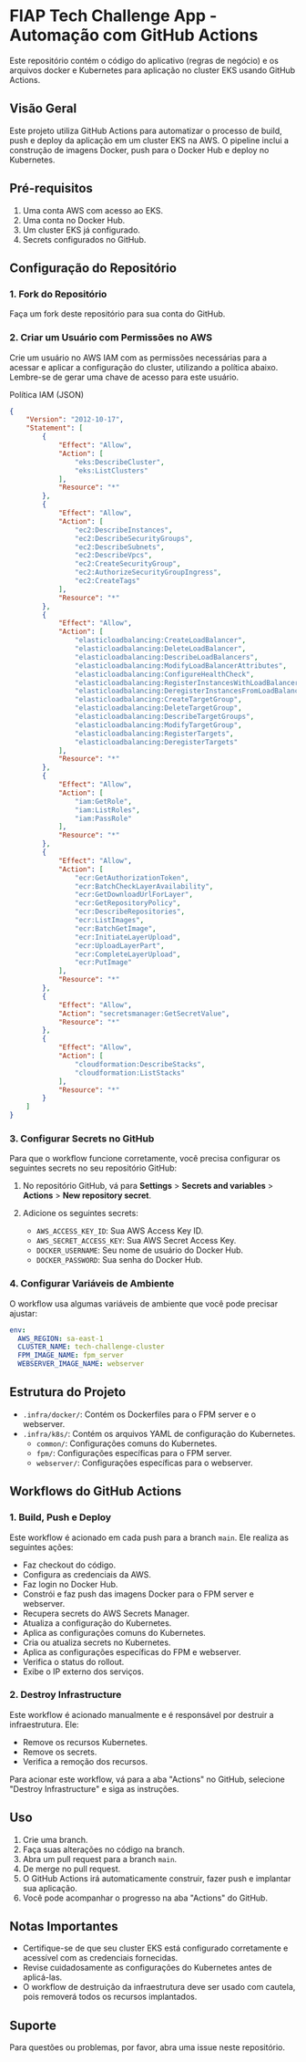 # FIAP Tech Challenge App - Automação com GitHub Actions

Este repositório contém o código do aplicativo (regras de negócio) e os arquivos docker e Kubernetes para aplicação no cluster EKS usando GitHub Actions.

## Visão Geral

Este projeto utiliza GitHub Actions para automatizar o processo de build, push e deploy da aplicação em um cluster EKS na AWS. O pipeline inclui a construção de imagens Docker, push para o Docker Hub e deploy no Kubernetes.

## Pré-requisitos

1. Uma conta AWS com acesso ao EKS.
2. Uma conta no Docker Hub.
3. Um cluster EKS já configurado.
4. Secrets configurados no GitHub.

## Configuração do Repositório

### 1. Fork do Repositório

Faça um fork deste repositório para sua conta do GitHub.

### 2. Criar um Usuário com Permissões no AWS
Crie um usuário no AWS IAM com as permissões necessárias para a acessar e aplicar a configuração do cluster, utilizando a política abaixo. Lembre-se de gerar uma chave de acesso para este usuário.

Política IAM (JSON)
```json
{
    "Version": "2012-10-17",
    "Statement": [
        {
            "Effect": "Allow",
            "Action": [
                "eks:DescribeCluster",
                "eks:ListClusters"
            ],
            "Resource": "*"
        },
        {
            "Effect": "Allow",
            "Action": [
                "ec2:DescribeInstances",
                "ec2:DescribeSecurityGroups",
                "ec2:DescribeSubnets",
                "ec2:DescribeVpcs",
                "ec2:CreateSecurityGroup",
                "ec2:AuthorizeSecurityGroupIngress",
                "ec2:CreateTags"
            ],
            "Resource": "*"
        },
        {
            "Effect": "Allow",
            "Action": [
                "elasticloadbalancing:CreateLoadBalancer",
                "elasticloadbalancing:DeleteLoadBalancer",
                "elasticloadbalancing:DescribeLoadBalancers",
                "elasticloadbalancing:ModifyLoadBalancerAttributes",
                "elasticloadbalancing:ConfigureHealthCheck",
                "elasticloadbalancing:RegisterInstancesWithLoadBalancer",
                "elasticloadbalancing:DeregisterInstancesFromLoadBalancer",
                "elasticloadbalancing:CreateTargetGroup",
                "elasticloadbalancing:DeleteTargetGroup",
                "elasticloadbalancing:DescribeTargetGroups",
                "elasticloadbalancing:ModifyTargetGroup",
                "elasticloadbalancing:RegisterTargets",
                "elasticloadbalancing:DeregisterTargets"
            ],
            "Resource": "*"
        },
        {
            "Effect": "Allow",
            "Action": [
                "iam:GetRole",
                "iam:ListRoles",
                "iam:PassRole"
            ],
            "Resource": "*"
        },
        {
            "Effect": "Allow",
            "Action": [
                "ecr:GetAuthorizationToken",
                "ecr:BatchCheckLayerAvailability",
                "ecr:GetDownloadUrlForLayer",
                "ecr:GetRepositoryPolicy",
                "ecr:DescribeRepositories",
                "ecr:ListImages",
                "ecr:BatchGetImage",
                "ecr:InitiateLayerUpload",
                "ecr:UploadLayerPart",
                "ecr:CompleteLayerUpload",
                "ecr:PutImage"
            ],
            "Resource": "*"
        },
        {
            "Effect": "Allow",
            "Action": "secretsmanager:GetSecretValue",
            "Resource": "*"
        },
        {
            "Effect": "Allow",
            "Action": [
                "cloudformation:DescribeStacks",
                "cloudformation:ListStacks"
            ],
            "Resource": "*"
        }
    ]
}
```

### 3. Configurar Secrets no GitHub

Para que o workflow funcione corretamente, você precisa configurar os seguintes secrets no seu repositório GitHub:

1. No repositório GitHub, vá para **Settings** > **Secrets and variables** > **Actions** > **New repository secret**.
2. Adicione os seguintes secrets:

   - `AWS_ACCESS_KEY_ID`: Sua AWS Access Key ID.
   - `AWS_SECRET_ACCESS_KEY`: Sua AWS Secret Access Key.
   - `DOCKER_USERNAME`: Seu nome de usuário do Docker Hub.
   - `DOCKER_PASSWORD`: Sua senha do Docker Hub.

### 4. Configurar Variáveis de Ambiente

O workflow usa algumas variáveis de ambiente que você pode precisar ajustar:

```yaml
env:
  AWS_REGION: sa-east-1
  CLUSTER_NAME: tech-challenge-cluster
  FPM_IMAGE_NAME: fpm_server
  WEBSERVER_IMAGE_NAME: webserver
```

## Estrutura do Projeto

- `.infra/docker/`: Contém os Dockerfiles para o FPM server e o webserver.
- `.infra/k8s/`: Contém os arquivos YAML de configuração do Kubernetes.
    - `common/`: Configurações comuns do Kubernetes.
    - `fpm/`: Configurações específicas para o FPM server.
    - `webserver/`: Configurações específicas para o webserver.

## Workflows do GitHub Actions

### 1. Build, Push e Deploy

Este workflow é acionado em cada push para a branch `main`. Ele realiza as seguintes ações:

- Faz checkout do código.
- Configura as credenciais da AWS.
- Faz login no Docker Hub.
- Constrói e faz push das imagens Docker para o FPM server e webserver.
- Recupera secrets do AWS Secrets Manager.
- Atualiza a configuração do Kubernetes.
- Aplica as configurações comuns do Kubernetes.
- Cria ou atualiza secrets no Kubernetes.
- Aplica as configurações específicas do FPM e webserver.
- Verifica o status do rollout.
- Exibe o IP externo dos serviços.

### 2. Destroy Infrastructure

Este workflow é acionado manualmente e é responsável por destruir a infraestrutura. Ele:

- Remove os recursos Kubernetes.
- Remove os secrets.
- Verifica a remoção dos recursos.

Para acionar este workflow, vá para a aba "Actions" no GitHub, selecione "Destroy Infrastructure" e siga as instruções.

## Uso

1. Crie uma branch.
2. Faça suas alterações no código na branch.
3. Abra um pull request para a branch `main`.
4. De merge no pull request.
4. O GitHub Actions irá automaticamente construir, fazer push e implantar sua aplicação.
5. Você pode acompanhar o progresso na aba "Actions" do GitHub.

## Notas Importantes

- Certifique-se de que seu cluster EKS está configurado corretamente e acessível com as credenciais fornecidas.
- Revise cuidadosamente as configurações do Kubernetes antes de aplicá-las.
- O workflow de destruição da infraestrutura deve ser usado com cautela, pois removerá todos os recursos implantados.

## Suporte

Para questões ou problemas, por favor, abra uma issue neste repositório.